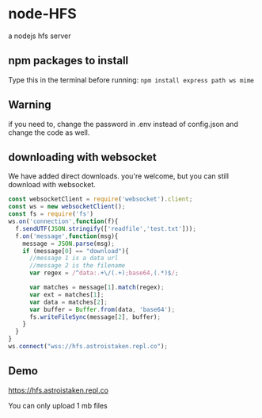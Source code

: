 # node-HFS
a nodejs hfs server
## npm packages to install
Type this in the terminal before running: `npm install express path ws mime`
## Warning
if you need to, change the password in .env instead of config.json and change the code as well.
## downloading with websocket
We have added direct downloads. you're welcome, but you can still download with websocket.
```javascript
const websocketClient = require('websocket').client;
const ws = new websocketClient();
const fs = require('fs')
ws.on('connection',function(f){
  f.sendUTF(JSON.stringify(['readfile','test.txt']));
  f.on('message',function(msg){
    message = JSON.parse(msg);
    if (message[0] == "download"){
      //message 1 is a data url
      //message 2 is the filename
      var regex = /^data:.+\/(.+);base64,(.*)$/;

      var matches = message[1].match(regex);
      var ext = matches[1];
      var data = matches[2];
      var buffer = Buffer.from(data, 'base64');
      fs.writeFileSync(message[2], buffer);
    }
  }
}
ws.connect("wss://hfs.astroistaken.repl.co");
```
## Demo
https://hfs.astroistaken.repl.co

You can only upload 1 mb files
